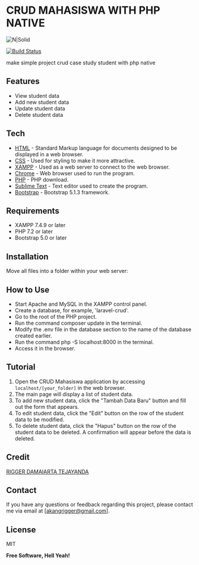 # CRUD MAHASISWA WITH PHP NATIVE

![N|Solid](https://cldup.com/dTxpPi9lDf.thumb.png)

[![Build Status](https://travis-ci.org/joemccann/dillinger.svg?branch=master)](https://travis-ci.org/joemccann/dillinger)

make simple project crud case study student with php native

## Features 

- View student data
- Add new student data
- Update student data
- Delete student data

## Tech

- [HTML](https://whatwg.org/) - Standard Markup language for documents designed to be displayed in a web browser.
- [CSS](https://id.wikipedia.org/wiki/Cascading_Style_Sheets) - Used for styling to make it more attractive.
- [XAMPP](https://www.apachefriends.org/download.html) - Used as a web server to connect to the web browser.
- [Chrome](https://www.google.com/intl/en_au/chrome/) - Web browser used to run the program.
- [PHP](https://www.php.net/downloads.php) - PHP download.
- [Sublime Text](https://www.sublimetext.com/) - Text editor used to create the program.
- [Bootstrap](https://getbootstrap.com/docs/5.1/getting-started/introduction/) - Bootstrap 5.1.3 framework.

## Requirements

- XAMPP 7.4.9 or later
- PHP 7.2 or later
- Bootstrap 5.0 or later

## Installation
Move all files into a folder within your web server:

## How to Use
- Start Apache and MySQL in the XAMPP control panel.
- Create a database, for example, 'laravel-crud'.
- Go to the root of the PHP project.
- Run the command composer update in the terminal.
- Modify the .env file in the database section to the name of the database created earlier.
- Run the command php -S localhost:8000 in the terminal.
- Access it in the browser.

## Tutorial
1. Open the CRUD Mahasiswa application by accessing `localhost/[your_folder]` in the web browser.
2. The main page will display a list of student data.
3. To add new student data, click the "Tambah Data Baru" button and fill out the form that appears.
4. To edit student data, click the "Edit" button on the row of the student data to be modified.
5. To delete student data, click the "Hapus" button on the row of the student data to be deleted. A confirmation will appear before the data is deleted.

## Credit
[RIGGER DAMAIARTA TEJAYANDA](https://www.instagram.com/rigger_dt/?hl=id)

## Contact
If you have any questions or feedback regarding this project, please contact me via email at [akangrigger@gmail.com].

## License

MIT

**Free Software, Hell Yeah!**
